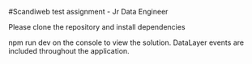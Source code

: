 #Scandiweb test assignment - Jr Data Engineer

Please clone the repository and install dependencies

npm run dev on the console to view the solution. DataLayer events are included throughout the application. 
